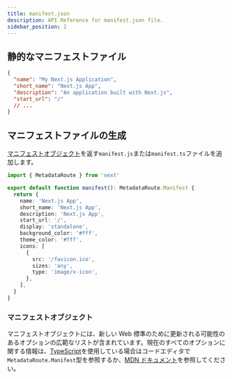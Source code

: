 ```yaml
---
title: manifest.json
description: API Reference for manifest.json file.
sidebar_position: 2
---
```


## 静的なマニフェストファイル

```json title="app/manifest.json | app/manifest.webmanifest"
{
  "name": "My Next.js Application",
  "short_name": "Next.js App",
  "description": "An application built with Next.js",
  "start_url": "/"
  // ...
}
```

## マニフェストファイルの生成

[マニフェストオブジェクト](#マニフェストオブジェクト)を返す`manifest.js`または`manifest.ts`ファイルを追加します。

```ts title="app/manifest.ts"
import { MetadataRoute } from 'next'

export default function manifest(): MetadataRoute.Manifest {
  return {
    name: 'Next.js App',
    short_name: 'Next.js App',
    description: 'Next.js App',
    start_url: '/',
    display: 'standalone',
    background_color: '#fff',
    theme_color: '#fff',
    icons: [
      {
        src: '/favicon.ico',
        sizes: 'any',
        type: 'image/x-icon',
      },
    ],
  }
}
```

### マニフェストオブジェクト

<!-- TODO: Fix link -->

マニフェストオブジェクトには、新しい Web 標準のために更新される可能性のあるオプションの広範なリストが含まれています。現在のすべてのオプションに関する情報は、[TypeScript](/docs/app-router/building-your-application/configuring/typescript#typescript-plugin)を使用している場合はコードエディタで`MetadataRoute.Manifest`型を参照するか、[MDN ドキュメント](https://developer.mozilla.org/en-US/docs/Web/Manifest)を参照してください。
